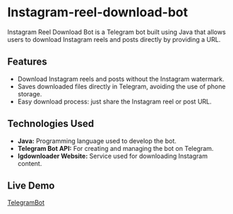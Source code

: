 # Instagram-reel-download-bot
Instagram Reel Download Bot is a Telegram bot built using Java that allows users to download Instagram reels and posts directly by providing a URL.

## Features
- Download Instagram reels and posts without the Instagram watermark.
- Saves downloaded files directly in Telegram, avoiding the use of phone storage.
- Easy download process: just share the Instagram reel or post URL.

## Technologies Used
- **Java:** Programming language used to develop the bot.
- **Telegram Bot API:** For creating and managing the bot on Telegram.
- **Igdownloader Website:** Service used for downloading Instagram content.

## Live Demo
[TelegramBot](https://t.me/Insta_reel091_bot "Reel Download Bot")
